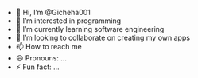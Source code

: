 - 👋 Hi, I’m @Gicheha001
- 👀 I’m interested in programming
- 🌱 I’m currently learning software engineering
- 💞️ I’m looking to collaborate on creating my own apps
- 📫 How to reach me 
- 😄 Pronouns: ...
- ⚡ Fun fact: ...

<!---
Gicheha001/Gicheha001 is a ✨ special ✨ repository because its `README.md` (this file) appears on your GitHub profile.
You can click the Preview link to take a look at your changes.
--->
